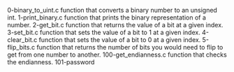 0-binary_to_uint.c function that converts a binary number to an unsigned int.
1-print_binary.c function that prints the binary representation of a number.
2-get_bit.c function that returns the value of a bit at a given index.
3-set_bit.c function that sets the value of a bit to 1 at a given index.
4-clear_bit.c function that sets the value of a bit to 0 at a given index.
5-flip_bits.c function that returns the number of bits you would need to flip to get from one number to another.
100-get_endianness.c function that checks the endianness.
101-password
